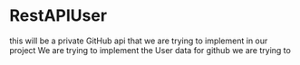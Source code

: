 # RestAPIUser
this will be a private GitHub api that we are trying to implement in our project
 We are trying to implement the User data for github we are trying to 
